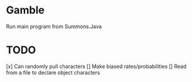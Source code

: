 # Gamble
Run main program from Summons.Java

# TODO
[x] Can randomly pull characters
[] Make biased rates/probabilities
[] Read from a file to declare object characters

